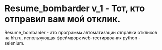 # Resume_bombarder v_1 - Тот, кто отправил вам мой отклик.

Resume_bombarder - это программа автоматизации отправки откликов на hh.ru, использующая фреймворк web-тестирвоания python - selenium.
